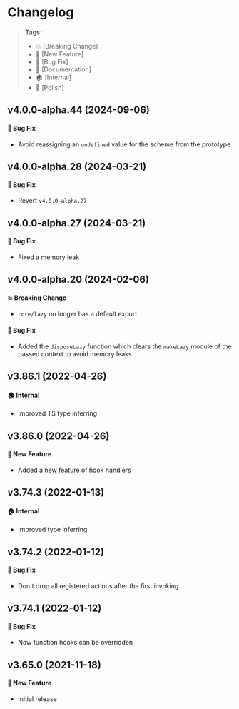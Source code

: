 Changelog
=========

> **Tags:**
> - :boom:       [Breaking Change]
> - :rocket:     [New Feature]
> - :bug:        [Bug Fix]
> - :memo:       [Documentation]
> - :house:      [Internal]
> - :nail_care:  [Polish]

## v4.0.0-alpha.44 (2024-09-06)

#### :bug: Bug Fix

* Avoid reassigning an `undefined` value for the scheme from the prototype

## v4.0.0-alpha.28 (2024-03-21)

#### :bug: Bug Fix

* Revert `v4.0.0-alpha.27`

## v4.0.0-alpha.27 (2024-03-21)

#### :bug: Bug Fix

* Fixed a memory leak

## v4.0.0-alpha.20 (2024-02-06)

#### :boom: Breaking Change

* `core/lazy` no longer has a default export

#### :bug: Bug Fix

* Added the `disposeLazy` function which clears the `makeLazy` module of the passed context to avoid memory leaks

## v3.86.1 (2022-04-26)

#### :house: Internal

* Improved TS type inferring

## v3.86.0 (2022-04-26)

#### :rocket: New Feature

* Added a new feature of hook handlers

## v3.74.3 (2022-01-13)

#### :house: Internal

* Improved type inferring

## v3.74.2 (2022-01-12)

#### :bug: Bug Fix

* Don't drop all registered actions after the first invoking

## v3.74.1 (2022-01-12)

#### :bug: Bug Fix

* Now function hooks can be overridden

## v3.65.0 (2021-11-18)

#### :rocket: New Feature

* Initial release
